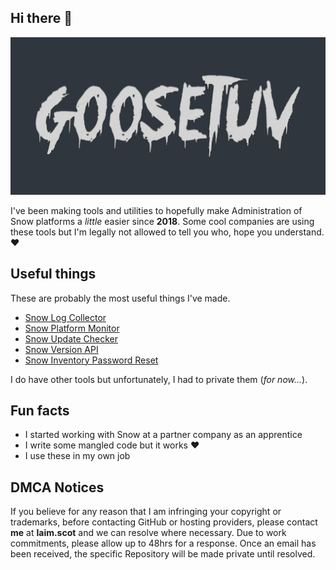 ## Hi there 👋

![Goosetuv Logo Full](https://raw.githubusercontent.com/goosetuv/.github/main/logo_large.png)

I've been making tools and utilities to hopefully make Administration of Snow platforms a _little_ easier since **2018**.  Some cool companies are using these tools but I'm legally not allowed to tell you who, hope you understand. ♥

## Useful things
These are probably the most useful things I've made. 

* [Snow Log Collector](https://github.com/goosetuv/Snow-Log-Collector/)
* [Snow Platform Monitor](https://github.com/goosetuv/Snow-Platform-Monitor)
* [Snow Update Checker](https://github.com/goosetuv/Snow-Update-Checker)
* [Snow Version API](https://snwapi.com)
* [Snow Inventory Password Reset](https://github.com/goosetuv/Snow-Inventory-Password-Reset)

I do have other tools but unfortunately, I had to private them (_for now..._).

## Fun facts

* I started working with Snow at a partner company as an apprentice
* I write some mangled code but it works ♥
* I use these in my own job

## DMCA Notices
If you believe for any reason that I am infringing your copyright or trademarks, before contacting GitHub or hosting providers, please contact **me** at **laim.scot** and we can resolve where necessary.  Due to work commitments, please allow up to 48hrs for a response.  Once an email has been received, the specific Repository will be made private until resolved.
